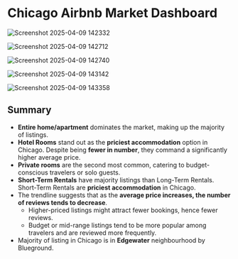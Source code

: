 # Chicago Airbnb Market Dashboard

![Screenshot 2025-04-09 142332](https://github.com/user-attachments/assets/cba718a3-00dc-4c24-b184-ebfb72b1b30e)

![Screenshot 2025-04-09 142712](https://github.com/user-attachments/assets/7d2185c1-aa91-4a7e-ae51-a17417812319)

![Screenshot 2025-04-09 142740](https://github.com/user-attachments/assets/eea2d8fa-3826-42c1-ace4-6168aa2e93dc)

![Screenshot 2025-04-09 143142](https://github.com/user-attachments/assets/e107232f-8b5f-4337-961c-9dcb8ebdb0f3)

![Screenshot 2025-04-09 143358](https://github.com/user-attachments/assets/fb8d6942-7c3c-45b6-8c80-f71ab9f9f57a)


## Summary

- **Entire home/apartment** dominates the market, making up the majority of listings.
- **Hotel Rooms** stand out as the **priciest accommodation** option in Chicago. Despite being **fewer in number**, they command a significantly higher average price.
- **Private rooms** are the second most common, catering to budget-conscious travelers or solo guests.
- **Short-Term Rentals** have majority listings than Long-Term Rentals. Short-Term Rentals are **priciest accommodation** in Chicago.
- The trendline suggests that as the **average price increases, the number of reviews tends to decrease**.
   - Higher-priced listings might attract fewer bookings, hence fewer reviews.
   - Budget or mid-range listings tend to be more popular among travelers and are reviewed more frequently.
- Majority of listing in Chicago is in **Edgewater** neighbourhood by Blueground.
